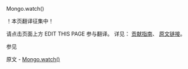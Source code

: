  Mongo.watch()

 ！本页翻译征集中！

请点击页面上方 EDIT THIS PAGE 参与翻译。
详见：
[贡献指南]( https://github.com/JinMuInfo/MongoDB-Manual-zh/blob/master/CONTRIBUTING.md )、
[原文链接](  https://docs.mongodb.com/manual/reference/method/Mongo.watch/  )。

 参见

原文 - [Mongo.watch()]( https://docs.mongodb.com/manual/reference/method/Mongo.watch/ )

